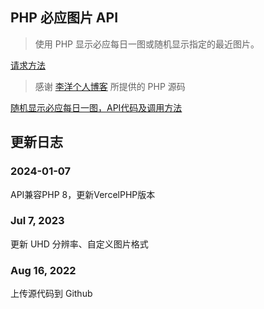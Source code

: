 ## PHP 必应图片 API

> 使用 PHP 显示必应每日一图或随机显示指定的最近图片。

[请求方法](use.md)

> 感谢 [李洋个人博客](https://www.talklee.com/) 所提供的 PHP 源码   

[随机显示必应每日一图，API代码及调用方法](https://www.talklee.com/blog/501.html)

## 更新日志
### 2024-01-07

API兼容PHP 8，更新VercelPHP版本

### Jul 7, 2023

更新 UHD 分辨率、自定义图片格式

### Aug 16, 2022

上传源代码到 Github
